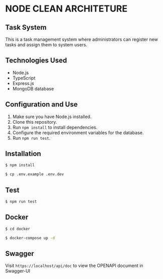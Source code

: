 # NODE CLEAN ARCHITETURE

## Task System

This is a task management system where administrators can register new tasks and assign them to system users.

## Technologies Used

- Node.js
- TypeScript
- Express.js
- MongoDB database

## Configuration and Use

1. Make sure you have Node.js installed.
2. Clone this repository.
3. Run `npm install` to install dependencies.
4. Configure the required environment variables for the database.
5. Run `npm run test`.

## Installation

```sh
$ npm install
```

```sh
$ cp .env.example .env.dev
```

## Test

```sh
$ npm run test
```

## Docker

```sh
$ cd docker
```

```sh
$ docker-compose up -d
```

## Swagger

Visit `https://localhost/api/doc` to view the OPENAPI document in Swagger-UI
